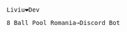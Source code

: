 <kbd><kbd>Liviu</kbd>❤<kbd>Dev</kbd>  


<kbd><kbd><samp>8 Ball Pool Romania</samp></kbd>⇒<kbd><samp>Discord Bot</samp></kbd></kbd>
